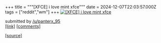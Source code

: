 +++
title = """[XFCE] i love mint xfce"""
date = 2024-12-07T22:03:57.000Z
tags = ["reddit","wm"]
+++
[![[XFCE] i love mint xfce](https://preview.redd.it/jsqfl7aq1i5e1.png?width=640&crop=smart&auto=webp&s=68edc22344e139708240f9a4e214de2b642dd012 "[XFCE] i love mint xfce")](https://www.reddit.com/r/unixporn/comments/1h93h8y/xfce_i_love_mint_xfce/)

submitted by [/u/panterx\_95](https://www.reddit.com/user/panterx_95)  
[\[link\]](https://i.redd.it/jsqfl7aq1i5e1.png) [\[comments\]](https://www.reddit.com/r/unixporn/comments/1h93h8y/xfce_i_love_mint_xfce/)

[[source]](https://www.reddit.com/r/unixporn/comments/1h93h8y/xfce_i_love_mint_xfce/)
